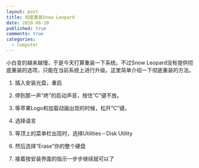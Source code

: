 ```yaml
--- 
layout: post
title: 彻底重装Snow Leopard
date: 2010-06-20
published: true
comments: true
categories:
  - Computer
---
```


小白变的越来越慢，于是今天打算重装一下系统。不过Snow Leopard没有提供彻底重装的选项，只能在当前系统上进行升级。这里简单介绍一下彻底重装的方法。

1. 插入安装光盘，重启

2. 停到那一声“咚”的启动声音，按住“C”键不放。

3. 等苹果Logo和加载动画出现的时候，松开“C”键。

4. 选择语言

5. 等顶上的菜单栏出现时，选择Utilities－Disk Utility

6. 然后选择“Erase”你的整个硬盘

7. 接着按安装界面的指示一步步继续就可以了
